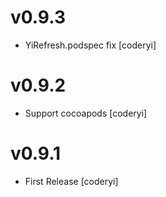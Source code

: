 

v0.9.3
======

*  YiRefresh.podspec fix [coderyi]

v0.9.2
======

* Support cocoapods [coderyi]

v0.9.1
======

* First Release [coderyi]
